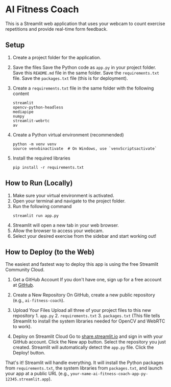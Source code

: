 # AI Fitness Coach

This is a Streamlit web application that uses your webcam to count exercise repetitions and provide real-time form feedback.

## Setup

1.  Create a project folder for the application.

2.  Save the files
     Save the Python code as `app.py` in your project folder.
     Save this `README.md` file in the same folder.
     Save the `requirements.txt` file.
     Save the `packages.txt` file (this is for deployment).

3.  Create a `requirements.txt` file in the same folder with the following content
    ```
    streamlit
    opencv-python-headless
    mediapipe
    numpy
    streamlit-webrtc
    av
    ```

4.  Create a Python virtual environment (recommended)
    ```
    python -m venv venv
    source venvbinactivate  # On Windows, use `venvScriptsactivate`
    ```

5.  Install the required libraries
    ```
    pip install -r requirements.txt
    ```

## How to Run (Locally)

1.  Make sure your virtual environment is activated.
2.  Open your terminal and navigate to the project folder.
3.  Run the following command
    ```
    streamlit run app.py
    ```
4.  Streamlit will open a new tab in your web browser.
5.  Allow the browser to access your webcam.
6.  Select your desired exercise from the sidebar and start working out!

## How to Deploy (to the Web)

The easiest and fastest way to deploy this app is using the free Streamlit Community Cloud.

1.  Get a GitHub Account If you don't have one, sign up for a free account at [GitHub](httpsgithub.com).

2.  Create a New Repository
     On GitHub, create a new public repository (e.g., `ai-fitness-coach`).

3.  Upload Your Files
     Upload all three of your project files to this new repository
        1.  `app.py`
        2.  `requirements.txt`
        3.  `packages.txt` (This file tells Streamlit to install the system libraries needed for OpenCV and WebRTC to work).

4.  Deploy on Streamlit Cloud
     Go to [share.streamlit.io](httpsshare.streamlit.io) and sign in with your GitHub account.
     Click the New app button.
     Select the repository you just created.
     Streamlit will automatically detect the `app.py` file.
     Click the Deploy! button.

That's it! Streamlit will handle everything. It will install the Python packages from `requirements.txt`, the system libraries from `packages.txt`, and launch your app at a public URL (e.g., `your-name-ai-fitness-coach-app-py-12345.streamlit.app`).